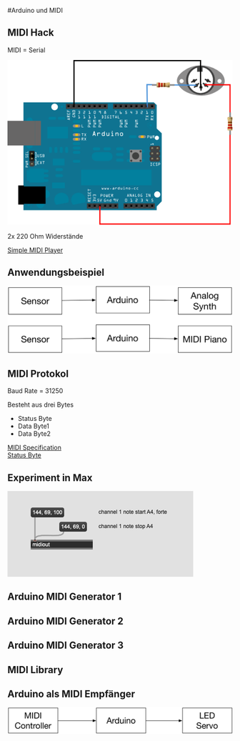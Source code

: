#Arduino und MIDI

## MIDI Hack

MIDI = Serial

![](K1/MIDI_bb.png)

2x 220 Ohm Widerstände

[Simple MIDI Player](https://www.arduino.cc/en/tutorial/midi)


## Anwendungsbeispiel

![](K1/MIDI.png)



## MIDI Protokol

Baud Rate = 31250

Besteht aus drei Bytes

- Status Byte
- Data Byte1
- Data Byte2 

[MIDI Specification](https://www.midi.org/)  
[Status Byte](https://www.midi.org/specifications-old/item/table-2-expanded-messages-list-status-bytes)

## Experiment in Max

![](K1/max_experiment.png)

## Arduino MIDI Generator 1

## Arduino MIDI Generator 2

## Arduino MIDI Generator 3



## MIDI Library 


## Arduino als MIDI Empfänger

![](K1/receiver.png)
